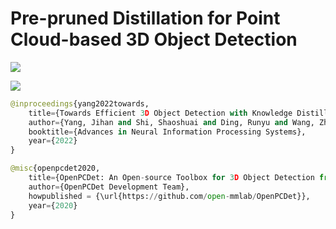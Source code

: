 # Pre-pruned Distillation for Point Cloud-based 3D Object Detection

![](https://github.com/lifuyang-1919/PPD3D/blob/main/docs/ppd3d.jpg)


![](https://github.com/lifuyang-1919/PPD3D/tree/main/docs/graph.jpg)

```python
@inproceedings{yang2022towards,
    title={Towards Efficient 3D Object Detection with Knowledge Distillation},
    author={Yang, Jihan and Shi, Shaoshuai and Ding, Runyu and Wang, Zhe and Qi, Xiaojuan},
    booktitle={Advances in Neural Information Processing Systems},
    year={2022}
}
```
```python
@misc{openpcdet2020,
    title={OpenPCDet: An Open-source Toolbox for 3D Object Detection from Point Clouds},
    author={OpenPCDet Development Team},
    howpublished = {\url{https://github.com/open-mmlab/OpenPCDet}},
    year={2020}
}
```
